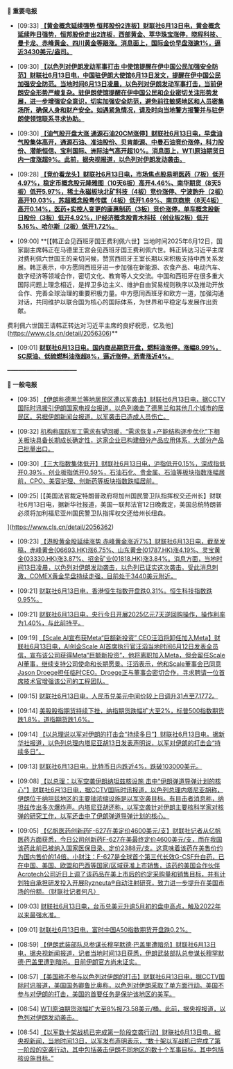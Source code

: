 **🔴 重要电报**

  - [09:33] **[【黄金概念延续强势 恒邦股份2连板】财联社6月13日电，黄金概念延续昨日强势，恒邦股份走出2连板，西部黄金、萃华珠宝涨停，晓程科技、曼卡龙、赤峰黄金、四川黄金等跟涨。消息面上，国际金价早盘涨逾1%，逼近3430美元/盎司。
](https://www.cls.cn/detail/2056374)**

  - [09:30] **[【以色列对伊朗发动军事打击 中使馆提醒在伊中国公民加强安全防范】财联社6月13日电，中国驻伊朗大使馆6月13日发文，提醒在伊中国公民加强安全防范。当地时间6月13日凌晨，以色列对伊朗发动军事打击，当前伊朗安全形势严峻复杂。驻伊朗使馆提醒在伊中国公民和企业密切关注形势发展，进一步增强安全意识，切实加强安全防范，避免前往敏感地区和人员密集场所，确保人身和财产安全。如遇紧急情况，请及时向当地警方报警并与驻伊朗使领馆联系寻求协助。](https://www.cls.cn/detail/2056370)**

  - [09:30] **[【油气股开盘大涨 通源石油20CM涨停】财联社6月13日电，早盘油气股集体高开，通源石油、准油股份、贝肯能源、中曼石油竞价涨停，科力股份、潜能恒信、宝利国际、洲际油气高开超10%。消息面上，WTI原油期货日内一度涨超9%。此前，据央视报道，以色列对伊朗发动袭击。](https://www.cls.cn/detail/2056364)**

  - [09:28] **[【竞价看龙头】财联社6月13日电，市场焦点股易明医药（7板）低开4.97%，稳定币概念股元隆雅图（10天6板）高开4.46%、南华期货（8天5板）低开5.97%，稀土永磁板块北矿科技（4板）竞价涨停、宁波韵升（2板）高开10.03%，苏超概念股粤传媒（4板）低开1.69%、南京商旅（8天4板）高开0.14%，医药+实控人变更的康惠制药（3板）竞价涨停，单车概念股新日股份（3板）低开4.92%，IP经济概念股青木科技（创业板2板）低开5.16%、哈尔斯（2板）低开1.72%。](https://www.cls.cn/detail/2056365)**

  - [09:00] **[【韩正会见西班牙国王费利佩六世】当地时间2025年6月12日，国家副主席韩正在马德里王宫会见西班牙国王费利佩六世。韩正转达习近平主席对费利佩六世国王的亲切问候，赞赏西班牙王室长期以来积极支持中西关系发展。韩正表示，中方愿同西班牙进一步加强在新能源、农食产品、电动汽车、数字经济等领域合作，密切文化、教育等人文交流。中国和西班牙在很多重大国际问题上理念相近，是捍卫多边主义、维护自由贸易规则秩序以及推动开放合作、完善全球治理的重要积极力量。中方愿同西班牙和欧方一道，加强沟通对话，共同维护以联合国为核心的国际体系，为世界和平稳定与发展作出贡献。

费利佩六世国王请韩正转达对习近平主席的良好祝愿，忆及他](https://www.cls.cn/detail/2056306)**

  - [09:01] **[财联社6月13日电，国内商品期货开盘，燃料油涨停，涨幅8.99%，SC原油、低硫燃料油涨超8%，逼近涨停，沥青涨近4%。](https://www.cls.cn/detail/2056316)**

━━━━━━━━━━━━━━━━━━━

**📰 一般电报**

  - [09:35] [【伊朗称德黑兰等地居民区遭以军袭击】财联社6月13日电，据CCTV国际时讯援引伊朗国家电视台报道，以色列袭击了德黑兰和其他几个城市的居民区。另据伊朗新闻台报道，以军袭击已造成人员伤亡。](https://www.cls.cn/detail/2056375)

  - [09:32] [机构称国防军工需求有望回暖，“需求恢复+产能结构逐步优化”下相关板块具备长期成长确定性，这家企业已构建细分产品应用体系，大部分产品已批量出口。](https://www.cls.cn/detail/2056359)

  - [09:30] [【三大指数集体低开】财联社6月13日电，沪指低开0.15%，深成指低开0.39%，创业板指低开0.59%，石油石化、贵金属、石油等板块指数涨幅居前，CPO、美容护理、创新药等板块指数跌幅居前。](https://www.cls.cn/detail/2056363)

  - [09:25] [【美国法官裁定特朗普政府将加州国民警卫队指挥权交还州长】财联社6月13日电，据新华社报道，美国一联邦法官12日晚裁定，美国总统特朗普必须将加利福尼亚州国民警卫队指挥权交还给州长纽森。

](https://www.cls.cn/detail/2056362)

  - [09:23] [【港股黄金股延续涨势 赤峰黄金涨近7%】财联社6月13日电，截至发稿，赤峰黄金(06693.HK)涨6.75%、山东黄金(01787.HK)涨4.19%、灵宝黄金(03330.HK)涨3.87%、招金矿业(01818.HK)涨3.84%。消息方面，当地时间13日凌晨，以色列对伊朗发动袭击，以色列已证实这次袭击。受此消息刺激，COMEX黄金早盘持续走强，目前处于3440美元附近。](https://www.cls.cn/detail/2056360)

  - [09:21] [财联社6月13日电，香港恒生指数开盘跌0.31%。恒生科技指数跌0.95%。](https://www.cls.cn/detail/2056358)

  - [09:21] [财联社6月13日电，央行今日开展2025亿元7天逆回购操作，操作利率为1.40%，与此前持平。](https://www.cls.cn/detail/2056357)

  - [09:19] [【Scale AI宣布获Meta“巨额新投资” CEO汪滔将卸任加入Meta】财联社6月13日电，AI创企Scale AI首席执行官汪滔当地时间6月12日发表全员信，宣布该公司获得Meta“巨额新投资”，他将离职加入Meta，但会留任Scale AI董事，继续支持公司使命和长期愿景。汪滔表示，他和Scale董事会已同意Jason Droege担任临时CEO。Droege正与董事会密切合作，寻求聘请一位首席技术官增强该公司的工程团队。](https://www.cls.cn/detail/2056355)

  - [09:15] [财联社6月13日电，人民币兑美元中间价较上日调升31点至7.1772。](https://www.cls.cn/detail/2056352)

  - [09:14] [美股股指期货持续下挫，纳指期货跌幅扩大至2%，标普500指数期货跌1.8%，道指期货跌1.6%。](https://www.cls.cn/detail/2056351)

  - [09:14] [【以总理说以军对伊朗的打击会“持续多日”】财联社6月13日电，据新华社报道，以色列总理内塔尼亚胡13日发表声明说，以军对伊朗的打击会“持续多日”。](https://www.cls.cn/detail/2056350)

  - [09:13] [财联社6月13日电，比特币日内跌近4%，跌破103000美元。](https://www.cls.cn/detail/2056349)

  - [09:08] [【以总理：以军空袭伊朗纳坦兹核设施 击中“伊朗弹道导弹计划的核心”】财联社6月13日电，据CCTV国际时讯报道，以色列总理内塔尼亚胡称，伊朗位于纳坦兹地区的主要铀浓缩设施是以军空袭目标。有目击者消息称，纳坦兹传出多次爆炸声。内塔尼亚胡还称，以军空袭针对伊朗主要核科学家对核弹的研究工作，以军还击中了伊朗弹道导弹计划的核心。](https://www.cls.cn/detail/2056336)

  - [09:05] [【亿帆医药创新药F-627在美定价4600美元/支】财联社记者从亿帆医药方面获悉，今日公司创新药F-627在美最终定价4600美元/支，而在我国该药此前已被纳入国家医保目录、定价2388元/支。这意味着该药在美售价约为国内售价的14倍。小财注：F-627是全球首个第三代长效G-CSF升白药，已在中国、美国、欧盟和巴西等国家/区域获准上市销售，该药的美国合作伙伴Acrotech公司近日上调了该药品在美上市后的约定采购量和销售目标，并有计划独自承担研发投入开展Ryzneuta®自动注射研究，致力进一步提升在美国市场的份额。（财联社记者何凡）](https://www.cls.cn/detail/2056304)

  - [09:03] [财联社6月13日电，台币兑美元升逾5月初的盘中高点，触及2022年以来最强水准。](https://www.cls.cn/detail/2056323)

  - [09:01] [财联社6月13日电，富时中国A50指数期货开盘跌0.2%。](https://www.cls.cn/detail/2056320)

  - [08:59] [【伊朗武装部队总参谋长穆罕默德·巴盖里遭暗杀】财联社6月13日电，据央视新闻报道，记者当地时间13日获悉，伊朗武装部队总参谋长穆罕默德·巴盖里遭到暗杀。目前伊朗官方尚未证实。](https://www.cls.cn/detail/2056305)

  - [08:57] [【美国称不参与以色列对伊朗的打击】财联社6月13日电，据CCTV国际时讯报道，美国国务卿鲁比奥称，以色列对伊朗采取了单方面行动。美国不参与对伊朗的打击，美国的首要任务是保护该地区的美军。](https://www.cls.cn/detail/2056303)

  - [08:54] [WTI原油期货涨幅扩大至8%报73.58美元/桶。此前，据央视报道，以色列对伊朗发动袭击。](https://www.cls.cn/detail/2056300)

  - [08:54] [【以军数十架战机已完成第一阶段空袭行动】财联社6月13日电，据央视新闻，当地时间13日，以军发布声明表示，“数十架以军战机已完成了第一阶段的空袭行动，其中包括袭击伊朗不同地区的数十个军事目标，其中包括核设施目标。”](https://www.cls.cn/detail/2056298)

